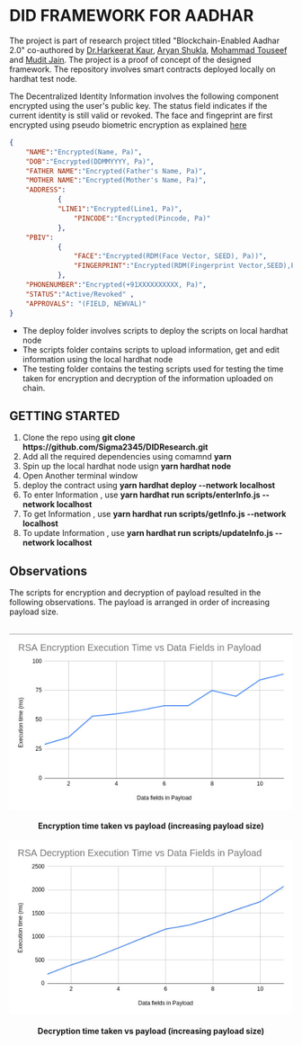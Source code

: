 # DID FRAMEWORK FOR AADHAR

The project is part of research project titled "Blockchain-Enabled Aadhar 2.0" co-authored by <a href="https://iitjammu.ac.in/computer_science_engineering/faculty-list/~harkeeratkaur">Dr.Harkeerat Kaur</a>, <a href="https://github.com/aryannewyork">Aryan Shukla</a>, <a href="https://github.com/Touseef-md">Mohammad Touseef</a> and <a href="https://github.com/Sigma2345/" >Mudit Jain</a>. The project is a proof of concept of the designed framework. The repository involves smart contracts deployed locally on hardhat test node.

The Decentralized Identity Information involves the following component encrypted using the user's public key. The status field indicates if the current identity is still valid or revoked. The face and fingeprint are first encrypted using pseudo biometric encryption as explained 
<a href="https://scholar.google.co.in/citations?view_op=view_citation&hl=en&user=Mt1kwb0AAAAJ&citation_for_view=Mt1kwb0AAAAJ:IjCSPb-OGe4C" >here</a> 

```json
{
    "NAME":"Encrypted(Name, Pa)",
    "DOB":"Encrypted(DDMMYYYY, Pa)",
    "FATHER NAME":"Encrypted(Father's Name, Pa)",
    "MOTHER NAME":"Encrypted(Mother's Name, Pa)",
    "ADDRESS":
            {
            "LINE1":"Encrypted(Line1, Pa)",
                "PINCODE":"Encrypted(Pincode, Pa)"
            },
    "PBIV":
            {
                "FACE":"Encrypted(RDM(Face Vector, SEED), Pa))",
                "FINGERPRINT":"Encrypted(RDM(Fingerprint Vector,SEED),Pa)"
            },
    "PHONENUMBER":"Encrypted(+91XXXXXXXXXX, Pa)",
    "STATUS":"Active/Revoked" , 
    "APPROVALS": "(FIELD, NEWVAL)"   
}
```
<ul>
    <li>
        The deploy folder involves scripts to deploy the scripts on local hardhat node  
    </li>
    <li>
        The scripts folder contains scripts to upload information, get and edit information using the local hardhat node 
    </li>
    <li>
        The testing folder contains the testing scripts used for testing the time taken for encryption and decryption of the information uploaded on chain. 
    </li>
</ul>


## GETTING STARTED
<ol>
    <li>
        Clone the repo using <b>git clone https://github.com/Sigma2345/DIDResearch.git</b>
    </li>
    <li>
        Add all the required dependencies using comamnd <b>yarn</b> 
    </li>
    <li>
        Spin up the local hardhat node usign <b>yarn hardhat node</b>
    </li>
    <li>
        Open Another terminal window
    </li>
    <li>
        deploy the contract using <b>yarn hardhat deploy --network localhost</b>
    </li>
    <li>
        To enter Information , use <b>yarn hardhat run scripts/enterInfo.js --network localhost</b>
    </li>
    <li>
        To get Information , use <b>yarn hardhat run scripts/getInfo.js --network localhost</b>
    </li>
    <li>
        To update Information , use <b>yarn hardhat run scripts/updateInfo.js --network localhost</b>
    </li>
</ol>

## Observations 

The scripts for encryption and decryption of payload resulted in the following observations. The payload is arranged in order of increasing payload size.
<br></br>
<div align="center">
<img src = "images/RSA_Encryption_payload_vs_execution_time.png">
<br></br>
<b>Encryption time taken vs payload (increasing payload size)</b>
</img>
<br></br>
<img src = "images/RSA_Decryption_payload_vs_execution_time.png">
<br></br>
<b>Decryption time taken vs payload (increasing payload size)</b>
</img>
</div>

